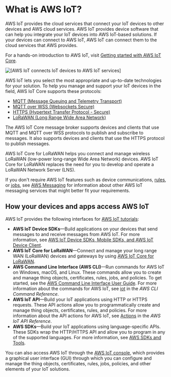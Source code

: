 # What is AWS IoT?<a name="what-is-aws-iot"></a>

AWS IoT provides the cloud services that connect your IoT devices to other devices and AWS cloud services\. AWS IoT provides device software that can help you integrate your IoT devices into AWS IoT\-based solutions\. If your devices can connect to AWS IoT, AWS IoT can connect them to the cloud services that AWS provides\.

For a hands\-on introduction to AWS IoT, visit [Getting started with AWS IoT Core](iot-gs.md)\.

![\[AWS IoT connects IoT devices to AWS IoT services\]](http://docs.aws.amazon.com/iot/latest/developerguide/images/what-is-aws-iot.png)

AWS IoT lets you select the most appropriate and up\-to\-date technologies for your solution\. To help you manage and support your IoT devices in the field, AWS IoT Core supports these protocols: 
+ [MQTT \(Message Queuing and Telemetry Transport\)](mqtt.md)
+ [MQTT over WSS \(Websockets Secure\)](mqtt.md)
+ [HTTPS \(Hypertext Transfer Protocol \- Secure\)](http.md) 
+ [LoRaWAN \(Long Range Wide Area Network\)](connect-iot-lorawan.md)

The AWS IoT Core message broker supports devices and clients that use MQTT and MQTT over WSS protocols to publish and subscribe to messages\. It also supports devices and clients that use the HTTPS protocol to publish messages\.

AWS IoT Core for LoRaWAN helps you connect and manage wireless LoRaWAN \(low\-power long\-range Wide Area Network\) devices\. AWS IoT Core for LoRaWAN replaces the need for you to develop and operate a LoRaWAN Network Server \(LNS\)\.

If you don't require AWS IoT features such as device communications, [rules](iot-rules.md), or [jobs](iot-jobs.md), see [AWS Messaging](https://aws.amazon.com/messaging/) for information about other AWS IoT messaging services that might better fit your requirements\.

## How your devices and apps access AWS IoT<a name="aws-iot-interfaces"></a>

AWS IoT provides the following interfaces for [AWS IoT tutorials](iot-tutorials.md):
+ **AWS IoT Device SDKs**—Build applications on your devices that send messages to and receive messages from AWS IoT\. For more information, see [AWS IoT Device SDKs, Mobile SDKs, and AWS IoT Device Client](iot-sdks.md)\.
+ **AWS IoT Core for LoRaWAN**—Connect and manage your long range WAN \(LoRaWAN\) devices and gateways by using [AWS IoT Core for LoRaWAN](connect-iot-lorawan.md)\.
+ **AWS Command Line Interface \(AWS CLI\)**—Run commands for AWS IoT on Windows, macOS, and Linux\. These commands allow you to create and manage thing objects, certificates, rules, jobs, and policies\. To get started, see the [AWS Command Line Interface User Guide](https://docs.aws.amazon.com/cli/latest/userguide/)\. For more information about the commands for AWS IoT, see [iot](https://docs.aws.amazon.com/cli/latest/reference/iot/index.html) in the *AWS CLI Command Reference*\.
+ **AWS IoT API**—Build your IoT applications using HTTP or HTTPS requests\. These API actions allow you to programmatically create and manage thing objects, certificates, rules, and policies\. For more information about the API actions for AWS IoT, see [Actions](https://docs.aws.amazon.com/iot/latest/apireference/API_Operations.html) in the *AWS IoT API Reference*\.
+ **AWS SDKs**—Build your IoT applications using language\-specific APIs\. These SDKs wrap the HTTP/HTTPS API and allow you to program in any of the supported languages\. For more information, see [AWS SDKs and Tools](http://aws.amazon.com/tools/#sdk)\.

You can also access AWS IoT through the [AWS IoT console](https://console.aws.amazon.com/iot/home), which provides a graphical user interface \(GUI\) through which you can configure and manage the thing objects, certificates, rules, jobs, policies, and other elements of your IoT solutions\.
